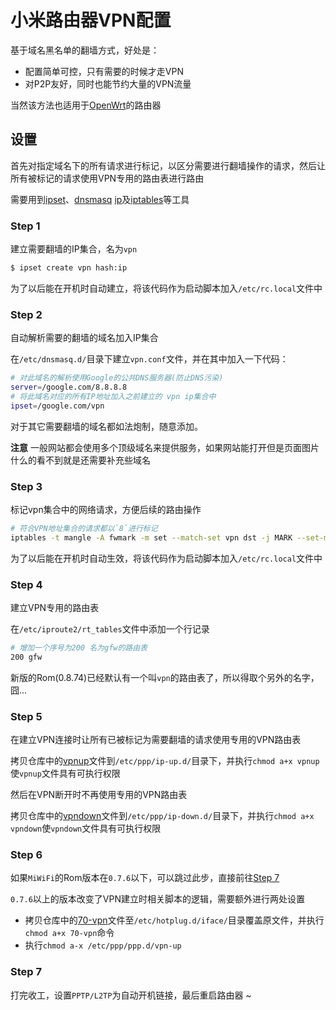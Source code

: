 小米路由器VPN配置
===

基于域名黑名单的翻墙方式，好处是：

* 配置简单可控，只有需要的时候才走VPN
* 对P2P友好，同时也能节约大量的VPN流量

当然该方法也适用于[OpenWrt](https://openwrt.org/)的路由器

## 设置

首先对指定域名下的所有请求进行标记，以区分需要进行翻墙操作的请求，然后让所有被标记的请求使用VPN专用的路由表进行路由

需要用到[ipset](http://ipset.netfilter.org/ipset.man.html)、[dnsmasq](http://www.thekelleys.org.uk/dnsmasq/docs/dnsmasq-man.html) [ip](http://linux.die.net/man/8/ip)及[iptables](http://ipset.netfilter.org/iptables.man.html)等工具

### Step 1

建立需要翻墙的IP集合，名为`vpn`

```sh
$ ipset create vpn hash:ip
```

为了以后能在开机时自动建立，将该代码作为启动脚本加入`/etc/rc.local`文件中

### Step 2

自动解析需要的翻墙的域名加入IP集合

在`/etc/dnsmasq.d/`目录下建立`vpn.conf`文件，并在其中加入一下代码：

```sh
# 对此域名的解析使用Google的公共DNS服务器(防止DNS污染)
server=/google.com/8.8.8.8
# 将此域名对应的所有IP地址加入之前建立的 vpn ip集合中
ipset=/google.com/vpn
```

对于其它需要翻墙的域名都如法炮制，随意添加。

**注意** 一般网站都会使用多个顶级域名来提供服务，如果网站能打开但是页面图片什么的看不到就是还需要补充些域名

### Step 3

标记vpn集合中的网络请求，方便后续的路由操作

```sh
# 符合VPN地址集合的请求都以`8`进行标记
iptables -t mangle -A fwmark -m set --match-set vpn dst -j MARK --set-mark 7
```

为了以后能在开机时自动生效，将该代码作为启动脚本加入`/etc/rc.local`文件中

### Step 4

建立VPN专用的路由表

在`/etc/iproute2/rt_tables`文件中添加一个行记录

```sh
# 增加一个序号为200 名为gfw的路由表
200 gfw
```

新版的Rom(0.8.74)已经默认有一个叫`vpn`的路由表了，所以得取个另外的名字，囧...

### Step 5

在建立VPN连接时让所有已被标记为需要翻墙的请求使用专用的VPN路由表

拷贝仓库中的[vpnup](vpnup)文件到`/etc/ppp/ip-up.d/`目录下，并执行`chmod a+x vpnup`使`vpnup`文件具有可执行权限

然后在VPN断开时不再使用专用的VPN路由表

拷贝仓库中的[vpndown](vpndown)文件到`/etc/ppp/ip-down.d/`目录下，并执行`chmod a+x vpndown`使`vpndown`文件具有可执行权限

### Step 6

如果`MiWiFi`的Rom版本在`0.7.6`以下，可以跳过此步，直接前往[Step 7](#step7)

`0.7.6`以上的版本改变了VPN建立时相关脚本的逻辑，需要额外进行两处设置

* 拷贝仓库中的[70-vpn](70-vpn)文件至`/etc/hotplug.d/iface/`目录覆盖原文件，并执行`chmod a+x 70-vpn`命令
* 执行`chmod a-x /etc/ppp/ppp.d/vpn-up`

### Step 7

打完收工，设置`PPTP/L2TP`为自动开机链接，最后重启路由器 ~

